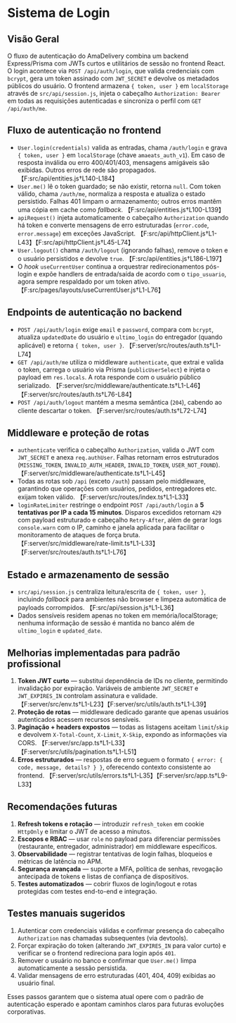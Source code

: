 # Sistema de Login

## Visão Geral
O fluxo de autenticação do AmaDelivery combina um backend Express/Prisma com JWTs curtos e utilitários de sessão no frontend React. O login acontece via `POST /api/auth/login`, que valida credenciais com `bcrypt`, gera um token assinado com `JWT_SECRET` e devolve os metadados públicos do usuário. O frontend armazena `{ token, user }` em `localStorage` através de `src/api/session.js`, injeta o cabeçalho `Authorization: Bearer` em todas as requisições autenticadas e sincroniza o perfil com `GET /api/auth/me`.

## Fluxo de autenticação no frontend
- `User.login(credentials)` valida as entradas, chama `/auth/login` e grava `{ token, user }` em `localStorage` (chave `amaeats_auth_v1`). Em caso de resposta inválida ou erro 400/401/403, mensagens amigáveis são exibidas. Outros erros de rede são propagados. 【F:src/api/entities.js†L140-L184】
- `User.me()` lê o token guardado; se não existir, retorna `null`. Com token válido, chama `/auth/me`, normaliza a resposta e atualiza o estado persistido. Falhas 401 limpam o armazenamento; outros erros mantêm uma cópia em cache como _fallback_. 【F:src/api/entities.js†L100-L139】
- `apiRequest()` injeta automaticamente o cabeçalho `Authorization` quando há token e converte mensagens de erro estruturadas (`error.code`, `error.message`) em exceções JavaScript. 【F:src/api/httpClient.js†L1-L43】【F:src/api/httpClient.js†L45-L74】
- `User.logout()` chama `/auth/logout` (ignorando falhas), remove o token e o usuário persistidos e devolve `true`. 【F:src/api/entities.js†L186-L197】
- O *hook* `useCurrentUser` continua a orquestrar redirecionamentos pós-login e expõe handlers de entrada/saída de acordo com o `tipo_usuario`, agora sempre respaldado por um token ativo. 【F:src/pages/layouts/useCurrentUser.js†L1-L76】

## Endpoints de autenticação no backend
- `POST /api/auth/login` exige `email` e `password`, compara com `bcrypt`, atualiza `updatedDate` do usuário e `ultimo_login` do entregador (quando aplicável) e retorna `{ token, user }`. 【F:server/src/routes/auth.ts†L1-L74】
- `GET /api/auth/me` utiliza o middleware `authenticate`, que extrai e valida o token, carrega o usuário via Prisma (`publicUserSelect`) e injeta o payload em `res.locals`. A rota responde com o usuário público serializado. 【F:server/src/middleware/authenticate.ts†L1-L46】【F:server/src/routes/auth.ts†L76-L84】
- `POST /api/auth/logout` mantém a mesma semântica (`204`), cabendo ao cliente descartar o token. 【F:server/src/routes/auth.ts†L72-L74】

## Middleware e proteção de rotas
- `authenticate` verifica o cabeçalho `Authorization`, valida o JWT com `JWT_SECRET` e anexa `req.authUser`. Falhas retornam erros estruturados (`MISSING_TOKEN`, `INVALID_AUTH_HEADER`, `INVALID_TOKEN`, `USER_NOT_FOUND`). 【F:server/src/middleware/authenticate.ts†L1-L45】
- Todas as rotas sob `/api` (exceto `/auth`) passam pelo middleware, garantindo que operações com usuários, pedidos, entregadores etc. exijam token válido. 【F:server/src/routes/index.ts†L1-L33】
- `loginRateLimiter` restringe o endpoint `POST /api/auth/login` a **5 tentativas por IP a cada 15 minutos**. Disparos excedidos retornam `429` com payload estruturado e cabeçalho `Retry-After`, além de gerar logs `console.warn` com o IP, caminho e janela aplicada para facilitar o monitoramento de ataques de força bruta. 【F:server/src/middleware/rate-limit.ts†L1-L33】【F:server/src/routes/auth.ts†L1-L76】

## Estado e armazenamento de sessão
- `src/api/session.js` centraliza leitura/escrita de `{ token, user }`, incluindo *fallback* para ambientes não browser e limpeza automática de payloads corrompidos. 【F:src/api/session.js†L1-L36】
- Dados sensíveis residem apenas no token em memória/localStorage; nenhuma informação de sessão é mantida no banco além de `ultimo_login` e `updated_date`.

## Melhorias implementadas para padrão profissional
1. **Token JWT curto** — substitui dependência de IDs no cliente, permitindo invalidação por expiração. Variáveis de ambiente `JWT_SECRET` e `JWT_EXPIRES_IN` controlam assinatura e validade. 【F:server/src/env.ts†L1-L23】【F:server/src/utils/auth.ts†L1-L39】
2. **Proteção de rotas** — middleware dedicado garante que apenas usuários autenticados acessem recursos sensíveis.
3. **Paginação + headers expostos** — todas as listagens aceitam `limit`/`skip` e devolvem `X-Total-Count`, `X-Limit`, `X-Skip`, expondo as informações via CORS. 【F:server/src/app.ts†L1-L33】【F:server/src/utils/pagination.ts†L1-L51】
4. **Erros estruturados** — respostas de erro seguem o formato `{ error: { code, message, details? } }`, oferecendo contexto consistente ao frontend. 【F:server/src/utils/errors.ts†L1-L35】【F:server/src/app.ts†L9-L33】

## Recomendações futuras
1. **Refresh tokens e rotação** — introduzir `refresh_token` em cookie `HttpOnly` e limitar o JWT de acesso a minutos.
2. **Escopos e RBAC** — usar `role` no payload para diferenciar permissões (restaurante, entregador, administrador) em middleware específicos.
3. **Observabilidade** — registrar tentativas de login falhas, bloqueios e métricas de latência no APM.
4. **Segurança avançada** — suporte a MFA, política de senhas, revogação antecipada de tokens e listas de confiança de dispositivos.
5. **Testes automatizados** — cobrir fluxos de login/logout e rotas protegidas com testes end-to-end e integração.

## Testes manuais sugeridos
1. Autenticar com credenciais válidas e confirmar presença do cabeçalho `Authorization` nas chamadas subsequentes (via devtools).
2. Forçar expiração do token (alterando `JWT_EXPIRES_IN` para valor curto) e verificar se o frontend redireciona para login após `401`.
3. Remover o usuário no banco e confirmar que `User.me()` limpa automaticamente a sessão persistida.
4. Validar mensagens de erro estruturadas (401, 404, 409) exibidas ao usuário final.

Esses passos garantem que o sistema atual opere com o padrão de autenticação esperado e apontam caminhos claros para futuras evoluções corporativas.
